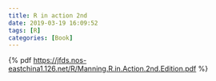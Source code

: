 ```yaml
---
title: R in action 2nd
date: 2019-03-19 16:09:52
tags: [R]
categories: [Book]
---
```

{% pdf https://jfds.nos-eastchina1.126.net/R/Manning.R.in.Action.2nd.Edition.pdf %}